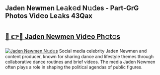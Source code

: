 ## Jaden Newmen Le𝚊k𝚎d N𝚞𝚍es - Part-GrG Photos Vid𝚎o Le𝚊ks 43Qax

# <h2><a href="http://fbeuvn8.evod.top/?m=Jaden+Newmen">🔗 👉🔴 Jaden Newmen Vid𝚎o Ph𝚘t𝚘s</a></h2>

[![Jaden Newmen N𝚞d𝚎s](https://i.imgur.com/8V9OHl7.gif)](http://fbeuvn8.evod.top/?m=Jaden+Newmen)
Social media celebrity Jaden Newmen and content producer, known for sharing dance and lifestyle themes through collaborative dance routines and brief videos. The media Jaden Newmen often plays a role in shaping the political agendas of public figures. 
